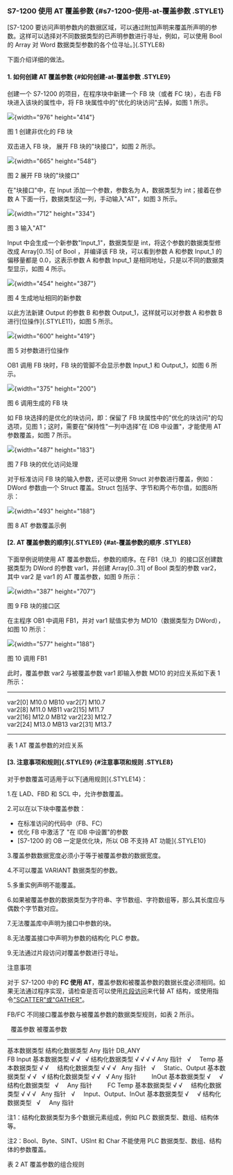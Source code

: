 ### S7-1200 使用 AT 覆盖参数 {#s7-1200-使用-at-覆盖参数 .STYLE1}

[S7-1200
要访问声明参数内的数据区域，可以通过附加声明来覆盖所声明的参数。这样可以选择对不同数据类型的已声明参数进行寻址，例如，可以使用
Bool 的 Array 对 Word 数据类型参数的各个位寻址。]{.STYLE8}

下面介绍详细的做法。

#### 1. 如何创建 AT 覆盖参数 {#如何创建-at-覆盖参数 .STYLE9}

创建一个 S7-1200 的项目，在程序块中新建一个 FB 块（或者 FC 块），右击 FB
块进入该块的属性中，将 FB 块属性中的"优化的块访问"去掉，如图 1 所示。

![](images/1-01.jpg){width="976" height="414"}

图 1 创建非优化的 FB 块

双击进入 FB 块， 展开 FB 块的"块接口"，如图 2 所示。

![](images/1-02.jpg){width="665" height="548"}

图 2 展开 FB 块的"块接口"

在"块接口"中，在 Input 添加一个参数，参数名为 A，数据类型为
int；接着在参数 A 下面一行，数据类型这一列，手动输入"AT"，如图 3 所示。

![](images/1-03.jpg){width="712" height="334"}

图 3 输入"AT"

Input 中会生成一个新参数"Input_1"，数据类型是
int，将这个参数的数据类型修改成 Array\[0..15\] of Bool ，并编译该 FB
块，可以看到参数 A 和参数 Input_1 的偏移量都是 0.0，这表示参数 A 和参数
Input_1 是相同地址，只是以不同的数据类型显示，如图 4 所示。

![](images/1-04.jpg){width="454" height="387"}

图 4 生成地址相同的新参数

以此方法新建 Output 的参数 B 和参数 Output_1，这样就可以对参数 A 和参数
B 进行[位操作]{.STYLE11}，如图 5 所示。

![](images/1-05.jpg){width="600" height="419"}

图 5 对参数进行位操作

OB1 调用 FB 块时，FB 块的管脚不会显示参数 Input_1 和 Output_1，如图 6
所示。

![](images/1-06.jpg){width="375" height="200"}

图 6 调用生成的 FB 块

如 FB 块选择的是优化的块访问，即：保留了 FB
块属性中的"优化的块访问"的勾选项，见图
1；这时，需要在"保持性"一列中选择"在 IDB 中设置"，才能使用 AT
参数覆盖，如图 7 所示。

![](images/1-07.jpg){width="487" height="183"}

图 7 FB 块的优化访问处理

对于标准访问 FB 块的输入参数，还可以使用 Struct
对参数进行覆盖，例如：DWord 参数由一个 Struct 覆盖。Struct
包括字、字节和两个布尔值，如图8所示：

![](images/1-08.JPG){width="493" height="188"}

图 8 AT 参数覆盖示例

#### [2. AT 覆盖参数的顺序]{.STYLE9} {#at-覆盖参数的顺序 .STYLE8}

下面举例说明使用 AT 覆盖参数后，参数的顺序。在
FB1（块_1）的接口区创建数据类型为 DWord 的参数 var1，并创建
Array\[0..31\] of Bool 类型的参数 var2，其中 var2 是 var1 的 AT
覆盖参数，如图 9 所示：

![](images/1-09.JPG){width="387" height="707"}

图 9 FB 块的接口区

在主程序 OB1 中调用 FB1，并对 var1 赋值实参为 MD10（数据类型为
DWord），如图 10 所示：

![](images/1-10.JPG){width="577" height="188"}

图 10 调用 FB1

此时，覆盖参数 var2 与被覆盖参数 var1 即输入参数 MD10 的对应关系如下表 1
所示：

  ------------ ------- ------
  var2\[0\]    M10.0   MB10
  var2\[7\]    M10.7   
  var2\[8\]    M11.0   MB11
  var2\[15\]   M11.7   
  var2\[16\]   M12.0   MB12
  var2\[23\]   M12.7   
  var2\[24\]   M13.0   MB13
  var2\[31\]   M13.7   
  ------------ ------- ------

表 1 AT 覆盖参数的对应关系

#### [3. 注意事项和规则]{.STYLE9} {#注意事项和规则 .STYLE8}

对于参数覆盖可适用于以下[通用规则]{.STYLE14}：

1.在 LAD、FBD 和 SCL 中，允许参数覆盖。

2.可以在以下块中覆盖参数：

-   在标准访问的代码中（FB、FC）
-   优化 FB 中激活了 "在 IDB 中设置"的参数
-   [S7-1200 的 OB 一定是优化块，所以 OB 不支持 AT 功能]{.STYLE10}

3.覆盖参数数据宽度必须小于等于被覆盖参数的数据宽度。

4.不可以覆盖 VARIANT 数据类型的参数。

5.多重实例声明不能覆盖。

6.如果被覆盖参数的数据类型为字符串、字节数组、字符数组等，那么其长度应与偶数个字节数对应。

7.无法覆盖库中声明为接口中参数的块。

8.无法覆盖接口中声明为参数的结构化 PLC 参数。

9.无法通过片段访问对覆盖参数进行寻址。

注意事项

对于 S7-1200 中的 **FC 使用
AT**，覆盖参数和被覆盖参数的数据长度必须相同。如果无法通过程序实现，请检查是否可以使用[片段访问](02-Slice.html)来代替
AT
结构，或使用指令["SCATTER"或"GATHER"](../01-Basic/04-Move/04-SCATTERGATHER.html)。

FB/FC 不同接口覆盖参数与被覆盖参数的数据类型规则，如表 2 所示。

                                        覆盖参数         被覆盖参数           
  -------------- ---------------------- ---------------- ------------ --- --- ---
  基本数据类型   结构化数据类型         Any 指针         DB_ANY               
  FB             Input                  基本数据类型     √            √       √
                                        结构化数据类型   √            √   √   √
                                        Any 指针                      √        
                 Temp                   基本数据类型     √            √        
                                        结构化数据类型   √            √   √    
                                        Any 指针                      √        
                 Static、Output         基本数据类型     √            √       √
                                        结构化数据类型   √            √       √
                                        Any 指针                               
                 InOut                  基本数据类型     √                    √
                                        结构化数据类型                √        
                                        Any 指针                               
  FC             Temp                   基本数据类型     √            √        
                                        结构化数据类型   √            √   √    
                                        Any 指针                      √        
                 Input、Output、InOut   基本数据类型     √                    √
                                        结构化数据类型                √        
                                        Any 指针                               

注1：结构化数据类型为多个数据元素组成，例如 PLC
数据类型、数组、结构体等。

注2：Bool、Byte、SINT、USInt 和 Char 不能使用 PLC
数据类型、数组、结构体的参数覆盖。

表 2 AT 覆盖参数的组合规则
